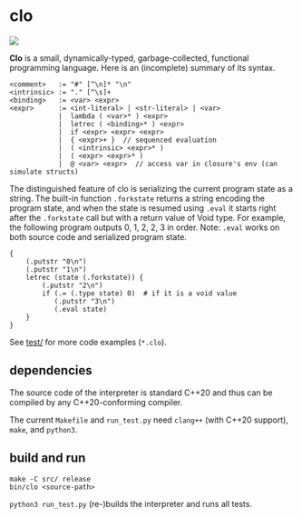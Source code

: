 # clo

![](https://github.com/sdingcn/clo/actions/workflows/run_test.yml/badge.svg)

**Clo** is a small, dynamically-typed, garbage-collected, functional programming language.
Here is an (incomplete) summary of its syntax.
```
<comment>   := "#" [^\n]* "\n"
<intrinsic> := "." [^\s]+
<binding>   := <var> <expr>
<expr>      := <int-literal> | <str-literal> | <var>
            |  lambda ( <var>* ) <expr>
            |  letrec ( <binding>* ) <expr>
            |  if <expr> <expr> <expr>
            |  { <expr>+ }  // sequenced evaluation
            |  ( <intrinsic> <expr>* )
            |  ( <expr> <expr>* )
            |  @ <var> <expr>  // access var in closure's env (can simulate structs)
```

The distinguished feature of clo is serializing
the current program state as a string.
The built-in function `.forkstate` returns
a string encoding the program state,
and when the state is resumed using `.eval` it starts
right after the `.forkstate` call but with a return value of Void type.
For example, the following program outputs 0, 1, 2, 2, 3 in order.
Note: `.eval` works on both source code and serialized program state.
```
{
    (.putstr "0\n")
    (.putstr "1\n")
    letrec (state (.forkstate)) {
        (.putstr "2\n")
        if (.= (.type state) 0)  # if it is a void value
           (.putstr "3\n")
           (.eval state)
    }
}
```

See [test/](test/) for more code examples (`*.clo`).

## dependencies

The source code of the interpreter
is standard C++20 and thus can be compiled
by any C++20-conforming compiler.

The current `Makefile` and `run_test.py`
need `clang++` (with C++20 support), `make`, and `python3`.

## build and run

```
make -C src/ release
bin/clo <source-path>
```

`python3 run_test.py` (re-)builds the interpreter and runs all tests.
